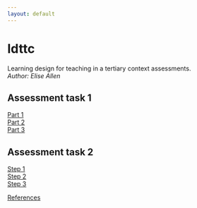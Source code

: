 ```yaml
---
layout: default
---
```

# ldttc
Learning design for teaching in a tertiary context assessments.  
*Author: Elise Allen*

## Assessment task 1
[Part 1](learning-design-plan-1.md)  
[Part 2](learning-design-plan-2.md)  
[Part 3](learning-design-plan-3.md)  

## Assessment task 2
[Step 1](critical-reflection-step-1.md)  
[Step 2](critical-reflection-step-2.md)  
[Step 3](critical-reflection-step-3.md)  

[References](ref.html)